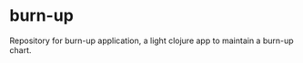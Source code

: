 burn-up
=======

Repository for burn-up application, a light clojure app to maintain a burn-up chart.

